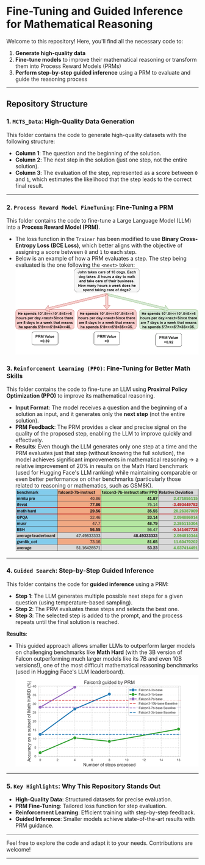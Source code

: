 #  Fine-Tuning and Guided Inference for Mathematical Reasoning

Welcome to this repository! Here, you'll find all the necessary code to:

1. **Generate high-quality data**   
2. **Fine-tune models** to improve their mathematical reasoning or transform them into Process Reward Models (PRMs) 
3. **Perform step-by-step guided inference** using a PRM to evaluate and guide the reasoning process   

---

##  Repository Structure

### 1. **`MCTS_Data`**: High-Quality Data Generation  
This folder contains the code to generate high-quality datasets with the following structure:  
- **Column 1**: The question and the beginning of the solution.  
- **Column 2**: The next step in the solution (just one step, not the entire solution).  
- **Column 3**: The evaluation of the step, represented as a score between `0` and `1`, which estimates the likelihood that the step leads to the correct final result.  

---

### 2. **`Process Reward Model FineTuning`**: Fine-Tuning a PRM  
This folder contains the code to fine-tune a Large Language Model (LLM) into a **Process Reward Model (PRM)**.  
- The loss function in the `Trainer` has been modified to use **Binary Cross-Entropy Loss (BCE Loss)**, which better aligns with the objective of assigning a score between `0` and `1` to each step.  
- Below is an example of how a PRM evaluates a step. The step being evaluated is the one following the `<next>` token:  
![PRM validation](images/prmtest.png)
### 3. **`Reinforcement Learning (PPO)`**: Fine-Tuning for Better Math Skills  
This folder contains the code to fine-tune an LLM using **Proximal Policy Optimization (PPO)** to improve its mathematical reasoning.  

- **Input Format**: The model receives a question and the beginning of a solution as input, and it generates only the **next step** (not the entire solution).  
- **PRM Feedback**: The PRM provides a clear and precise signal on the quality of the proposed step, enabling the LLM to improve quickly and effectively.  
- **Results**: Even though the LLM generates only one step at a time and the PRM evaluates just that step (without knowing the full solution), the model achieves significant improvements in mathematical reasoning -> a relative improvement of 20% in results on the Math Hard benchmark (used for Hugging Face's LLM ranking) while maintaining comparable or even better performance on other benchmarks (particularly those related to reasoning or mathematics, such as GSM8K).  
![PPO Results](images/table_ft.jpg)
---

### 4. **`Guided Search`**: Step-by-Step Guided Inference  
This folder contains the code for **guided inference** using a PRM:  

- **Step 1**: The LLM generates multiple possible next steps for a given question (using temperature-based sampling).  
- **Step 2**: The PRM evaluates these steps and selects the best one.  
- **Step 3**: The selected step is added to the prompt, and the process repeats until the final solution is reached.  

**Results**:  
- This guided approach allows smaller LLMs to outperform larger models on challenging benchmarks like **Math Hard** (with the 3B version of Falcon outperforming much larger models like its 7B and even 10B versions!), one of the most difficult mathematical reasoning benchmarks (used in Hugging Face's LLM leaderboard).  
![Guided Search](images/gs.png)
---

### 5. **`Key Highlights`**: Why This Repository Stands Out  
- **High-Quality Data**: Structured datasets for precise evaluation.  
- **PRM Fine-Tuning**: Tailored loss function for step evaluation.  
- **Reinforcement Learning**: Efficient training with step-by-step feedback.  
- **Guided Inference**: Smaller models achieve state-of-the-art results with PRM guidance.  

---

Feel free to explore the code and adapt it to your needs. Contributions are welcome!  

---
